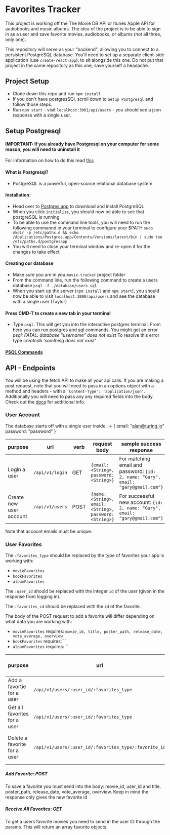 # Favorites Tracker

This project is working off the The Movie DB API or Itunes Apple API for audiobooks and music albums. The idea of the project is to be able to sign in as a user and save favorite movies, audiobooks, or albums (not all three, only one).

This repository will serve as your "backend", allowing you to connect to a persistent PostgreSQL database. You'll need to set up a separate client-side application (use `create-react-app`), to sit alongside this one. Do not put that project in the same repository as this one, save yourself a headache.

## Project Setup

* Clone down this repo and run `npm install`
* If you don't have postgresSQl, scroll down to `Setup Postgresql` and follow those steps.
* Run `npm start` - visit `localhost:3001/api/users` - you should see a json response with a single user.

## Setup Postgresql

#### IMPORTANT: If you already have Postgresql on your computer for some reason, you will need to uninstall it
For information on how to do this read [this](https://postgresapp.com/documentation/remove.html)

#### What is Postgresql?
* PostgreSQL is a powerful, open-source relational database system

#### Installation:
* Head over to [Postgres.app](http://postgresapp.com/) to download and install PostgreSQL
* When you click `initialize`, you should now be able to see that postgreSQL is running
* To be able to use the command line tools, you will need to run the following commannd in your terminal to configure your $PATH `sudo mkdir -p /etc/paths.d && echo /Applications/Postgres.app/Contents/Versions/latest/bin | sudo tee /etc/paths.d/postgresapp`
* You will need to close your terminal window and re-open it for the changes to take effect
  
#### Creating our database
* Make sure you are in you `movie-tracker` project folder
* From the command line, run the following command to create a users database `psql -f ./database/users.sql`
* When you start up the server (`npm install` and `npm start`), you should now be able to visit `localhost:3000/api/users` and see the database with a single user (Taylor)
  
#### Press CMD-T to create a new tab in your terminal
* Type `psql`. This will get you into the interactive postgres terminal. From here you can run postgres and sql commands. You might get an error *psql: FATAL: database "username" does not exist* To resolve this error type *createdb 'somthing does not exist'*

#### [PSQL Commands](http://postgresguide.com/utilities/psql.html)

## API - Endpoints

You will be using the fetch API to make all your api calls. If you are making a post request, note that you will need to pass in an options object with a method and headers - with a `'Content-Type': 'application/json'`. Additionally you will need to pass any any required fields into the body. Check out the [docs](https://developer.mozilla.org/en-US/docs/Web/API/Fetch_API) for additional info.

### User Account

The database starts off with a single user inside. -> { email: "alan@turing.io" password: "password" }

| purpose | url | verb | request body | sample success response |
|----|------|------|---------|---------------- |
| Login a user |`/api/v1/login`| GET | `{email: <String>, password: <String>}` | For matching email and password: `{id: 2, name: "Gary", email: "gary@gmail.com"}` |
| Create new user account |`/api/v1/users`| POST | `{name: <String>, email: <String>, password: <String>}` | For successful new account: `{id: 2, name: "Gary", email: "gary@gmail.com"}` |

Note that account emails must be unique.

### User Favorites

The `:favorites_type` should be replaced by the type of favorites your app is working with:

* `movieFavorites`
* `bookFavorites`
* `albumFavorites`

The `:user_id` should be replaced with the integer `id` of the user (given in the response from logging in).

The `:favorites_id` should be replaced with the `id` of the favorite.

The body of the POST request to add a favorite will differ depending on what data you are working with:

* `movieFavorites` requires: `movie_id, title, poster_path, release_date, vote_average, overview`
* `bookFavorites` requires: ``
* `albumFavorites` requires: ``

| purpose | url | verb | request body | sample success response |
|----|------|------|---------|---------------- |
| Add a favortie for a user | `/api/v1/users/:user_id/:favorites_type` | POST | `{}` | `{}` |
| Get all favorites for a user | `/api/v1/users/:user_id/:favorites_type` | GET | none | `{favorites: [array of favorites]}` |
| Delete a favorite for a user | `/api/v1/users/:user_id/:favorites_type/:favorite_id` | DELETE | none | 204 status code, no response body content |

##### Add Favorite: POST 

To save a favorite you must send into the body: movie_id, user_id and title, poster_path, release_date, vote_average, overview.
Keep in mind the response only gives the new favorite id

##### Receive All Favorites: GET 

To get a users favorite movies you need to send in the user ID through the params. This will return an array favorite objects.


